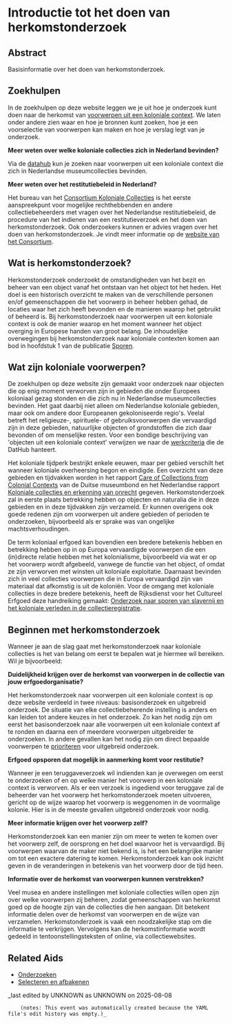 
# Introductie tot het doen van herkomstonderzoek


## Abstract

Basisinformatie over het doen van herkomstonderzoek.

## Zoekhulpen

In de zoekhulpen op deze website leggen we je uit hoe je onderzoek kunt doen naar de herkomst van [voorwerpen uit een koloniale context](https://app.colonialcollections.nl/en/faq). We laten onder andere zien waar en hoe je bronnen kunt zoeken, hoe je een voorselectie van voorwerpen kan maken en hoe je verslag legt van je onderzoek.

**Meer weten over welke koloniale collecties zich in Nederland bevinden?**

Via de [datahub](https://app.colonialcollections.nl) kun je zoeken naar voorwerpen uit een koloniale context die zich in Nederlandse museumcollecties bevinden. 

**Meer weten over het restitutiebeleid in Nederland?**

Het bureau van het [Consortium Koloniale Collecties](https://www.colonialcollections.nl/index.php/contact/) is het eerste aanspreekpunt  voor mogelijke rechthebbenden en andere collectiebeheerders met vragen over het Nederlandse restitutiebeleid, de procedure van het indienen van een restitutieverzoek en het doen van herkomstonderzoek. Ook onderzoekers kunnen er advies vragen over het doen van herkomstonderzoek. Je vindt meer informatie op de [website van het Consortium](https://www.colonialcollections.nl/).

## Wat is herkomstonderzoek?

Herkomstonderzoek onderzoekt de omstandigheden van het bezit en beheer van een object vanaf het ontstaan van het object tot het heden. Het doel is een historisch overzicht te maken van de verschillende personen en/of gemeenschappen die het voorwerp in beheer hebben gehad, de locaties waar het zich heeft bevonden en de manieren waarop het gebruikt of beheerd is. Bij herkomstonderzoek naar voorwerpen uit een koloniale context is ook de manier waarop en het moment wanneer het object overging in Europese handen van groot belang. De inhoudelijke overwegingen bij herkomstonderzoek naar koloniale contexten komen aan bod in hoofdstuk 1 van de publicatie [Sporen](https://www.niod.nl/nl/publicaties/sporen-PPROCE).

## Wat zijn koloniale voorwerpen?

De zoekhulpen op deze website zijn gemaakt voor onderzoek naar objecten die op enig moment verworven zijn in gebieden die onder Europees koloniaal gezag stonden en die zich nu in Nederlandse museumcollecties bevinden. Het gaat daarbij niet alleen om Nederlandse koloniale gebieden, maar ook om andere door Europeanen gekoloniseerde regio's. Veelal betreft het religieuze-, spirituele- of gebruiksvoorwerpen die vervaardigd zijn in deze gebieden, natuurlijke objecten of grondstoffen die zich daar bevonden of om menselijke resten. Voor een bondige beschrijving van 'objecten uit een koloniale context' verwijzen we naar de [werkcriteria](https://wp-dev.colonialcollections.org/index.php/beleid-koloniale-collecties/) die de DatHub hanteert.

Het koloniale tijdperk bestrijkt enkele eeuwen, maar per gebied verschilt het wanneer koloniale overheersing begon en eindigde. Een overzicht van deze gebieden en tijdvakken worden in het rapport [Care of Collections from Colonial Contexts](https://www.museumsbund.de/wp-content/uploads/2021/03/mb-leitfaden-en-web.pdf) van de Duitse museumbond en het Nederlandse rapport [Koloniale collecties en erkenning van onrecht](https://open.overheid.nl/documenten/ronl-1889c640-46ce-4ce7-87d0-f7b4299b8c3e/pdf) gegeven. Herkomstonderzoek zal in eerste plaats betrekking hebben op objecten en naturalia die in deze gebieden en in deze tijdvakken zijn verzameld. Er kunnen overigens ook goede redenen zijn om voorwerpen uit andere gebieden of perioden te onderzoeken, bijvoorbeeld als er sprake was van ongelijke machtsverhoudingen.

De term koloniaal erfgoed kan bovendien een bredere betekenis hebben en betrekking hebben op in op Europa vervaardigde voorwerpen die een (in)directe relatie hebben met het kolonialisme, bijvoorbeeld via wat er op het voorwerp wordt afgebeeld, vanwege de functie van het object, of omdat ze zijn verworven met winsten uit koloniale exploitatie. Daarnaast bevinden zich in veel collecties voorwerpen die in Europa vervaardigd zijn van materiaal dat afkomstig is uit de koloniën. Voor de omgang met koloniale collecties in deze bredere betekenis, heeft de Rijksdienst voor het Cultureel Erfgoed deze handreiking gemaakt: [Onderzoek naar sporen van slavernij en het koloniale verleden in de collectieregistratie](https://www.cultureelerfgoed.nl/binaries/cultureelerfgoed/documenten/publicaties/2021/01/01/handreiking-onderzoek-naar-sporen-van-slavernij-en-het-koloniale-verleden-in-de-collectieregistratie/Handreiking+sporen+slavernij+en+koloniaal+verleden+in+collectieregistratie.pdf).

## Beginnen met herkomstonderzoek

Wanneer je aan de slag gaat met herkomstonderzoek naar koloniale collecties is het van belang om eerst te bepalen wat je hiermee wil bereiken. Wil je bijvoorbeeld:

**Duidelijkheid krijgen over de herkomst van voorwerpen in de collectie van jouw erfgoedorganisatie?**

Het herkomstonderzoek naar voorwerpen uit een koloniale context is op deze website verdeeld in twee niveaus: basisonderzoek en uitgebreid onderzoek. De situatie van elke collectiebeherende instelling is anders en kan leiden tot andere keuzes in het onderzoek. Zo kan het nodig zijn om eerst het basisonderzoek naar alle voorwerpen uit een koloniale context af te ronden en daarna een of meerdere voorwerpen uitgebreider te onderzoeken. In andere gevallen kan het nodig zijn om direct bepaalde voorwerpen te [prioriteren](niveau1/Dutch/SelectAndDelineate_20240425.yml) voor uitgebreid onderzoek. 

**Erfgoed opsporen dat mogelijk in aanmerking komt voor restitutie?**

Wanneer je een teruggaveverzoek wil indienden kan je overwegen om eerst te onderzoeken of en op welke manier het voorwerp in een koloniale context is verworven. Als er een verzoek is ingediend voor teruggave zal de beheerder van het voorwerp het herkomstonderzoek moeten uitvoeren, gericht op de wijze waarop het voorwerp is weggenomen in de voormalige kolonie. Hier is in de meeste gevallen uitgebreid onderzoek voor nodig. 

**Meer informatie krijgen over het voorwerp zelf?**

Herkomstonderzoek kan een manier zijn om meer te weten te komen over het voorwerp zelf, de oorsprong en het doel waarvoor het is vervaardigd. Bij voorwerpen waarvan de maker niet bekend is, is het een belangrijke manier om tot een exactere datering te komen. Herkomstonderzoek kan ook inzicht geven in de veranderingen in betekenis van het voorwerp door de tijd heen.

**Informatie over de herkomst van voorwerpen kunnen verstrekken?**

Veel musea en andere instellingen met koloniale collecties willen open zijn over welke voorwerpen zij beheren, zodat gemeenschappen van herkomst goed op de hoogte zijn van de collecties die hen aangaan. Dit betekent informatie delen over de herkomst van voorwerpen en de wijze van verzamelen. Herkomstonderzoek is vaak een noodzakelijke stap om die informatie te verkrijgen. Vervolgens kan de herkomstinformatie wordt gedeeld in tentoonstellingsteksten of online, via collectiewebsites.

## Related Aids

 - [Onderzoeken](niveau1/Dutch/DoingResearch_20240425.yml)  
 - [Selecteren en afbakenen](niveau1/Dutch/SelectAndDelineate_20240425.yml)  



_last edited by UNKNOWN as UNKNOWN on 2025-08-08
        
        (notes: This event was automatically created because the YAML file's edit history was empty.)_
        